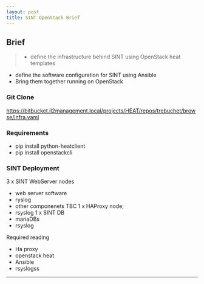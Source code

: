 ```yaml
---
layout: post
title: SINT OpenStack Brief
---
```


## Brief

> - define the infrastructure behind SINT using OpenStack heat templates
  - define the software configuration for SINT using Ansible
  - Bring them together running on OpenStack

### Git Clone

https://bitbucket.il2management.local/projects/HEAT/repos/trebuchet/browse/infra.yaml

### Requirements

- pip install python-heatclient
- pip install openstackcli


### SINT Deployment

3 x SINT WebServer nodes
  - web server software
  - ryslog
  - other componenets TBC
1 x HAProxy node;
  - rsyslog
1 x SINT DB
  - mariaDBs
  - rsyslog

  Required reading
  - Ha proxy
  - openstack heat
  - Ansible
  - rsyslogss
-----------------
